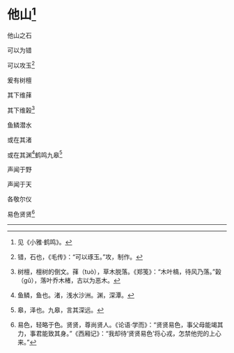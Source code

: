    

# 他山[^1]

他山之石

可以为错

可以攻玉[^2]

爰有树檀

其下维萚

其下维榖[^3]

鱼鳞潜水

或在其渚

或在其渊[^4]鹤鸣九皋[^5]

声闻于野

声闻于天

各敬尔仪

易色贤贤[^6]

* * *

[^1]: 见《小雅·鹤鸣》。
[^2]: 错，石也，《毛传》：“可以琢玉。”攻，制作。
[^3]: 树檀，檀树的倒文。萚（tuò），草木脱落。《郑笺》：“木叶槁，待风乃落。”榖（gǔ），落叶乔木楮，古以为恶木。
[^4]: 鱼鳞，鱼也。渚，浅水沙洲。渊，深潭。
[^5]: 皋，泽也。九皋，言其深远。
[^6]: 易色，轻略于色。贤贤，尊尚贤人。《论语·学而》：“贤贤易色，事父母能竭其力，事君能致其身。”《西厢记》：“我却待‘贤贤易色’将心戎，怎禁他兜的上心来。”